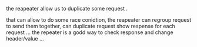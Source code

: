 the reapeater allow us to duplicate some request .

that can allow to do some race conidtion, the reapeater can regroup request to send them together, can duplicate request show respense for each request ...
the repeater is a godd way to check response and change header/value ...
